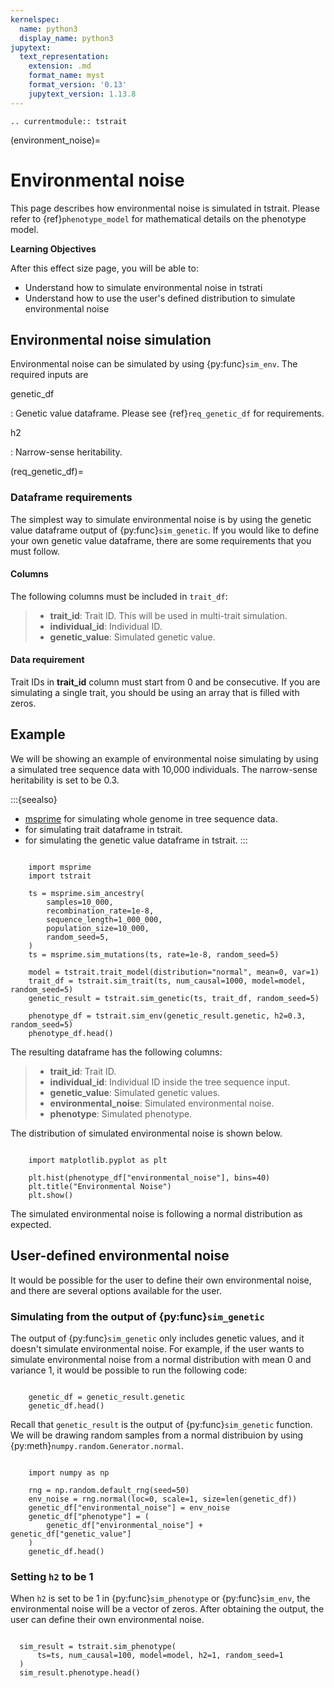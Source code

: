 ```yaml
---
kernelspec:
  name: python3
  display_name: python3
jupytext:
  text_representation:
    extension: .md
    format_name: myst
    format_version: '0.13'
    jupytext_version: 1.13.8
---
```


```{eval-rst}
.. currentmodule:: tstrait
```

(environment_noise)=

# Environmental noise

This page describes how environmental noise is simulated in tstrait. Please refer to
{ref}`phenotype_model` for mathematical details on the phenotype model.

**Learning Objectives**

After this effect size page, you will be able to:

- Understand how to simulate environmental noise in tstrati
- Understand how to use the user's defined distribution to simulate environmental noise

## Environmental noise simulation

Environmental noise can be simulated by using {py:func}`sim_env`. The required inputs are

genetic_df

: Genetic value dataframe. Please see {ref}`req_genetic_df` for requirements.

h2

: Narrow-sense heritability.

(req_genetic_df)=

### Dataframe requirements

The simplest way to simulate environmental noise is by using the genetic value dataframe
output of {py:func}`sim_genetic`. If you would like to define your own genetic value
dataframe, there are some requirements that you must follow.

#### Columns

The following columns must be included in `trait_df`:

> - **trait_id**: Trait ID. This will be used in multi-trait simulation.
> - **individual_id**: Individual ID.
> - **genetic_value**: Simulated genetic value.

#### Data requirement

Trait IDs in **trait_id** column must start from 0 and be consecutive. If you are simulating
a single trait, you should be using an array that is filled with zeros.

## Example

We will be showing an example of environmental noise simulating by using a simulated tree
sequence data with 10,000 individuals. The narrow-sense heritability is set to be 0.3.

:::{seealso}
- [msprime](msprime:sec_intro) for simulating whole genome in tree sequence data.
- [](effect_size) for simulating trait dataframe in tstrait.
- [](genetic_value) for simulating the genetic value dataframe in tstrait.
:::

```{code-cell}

    import msprime
    import tstrait

    ts = msprime.sim_ancestry(
        samples=10_000,
        recombination_rate=1e-8,
        sequence_length=1_000_000,
        population_size=10_000,
        random_seed=5,
    )
    ts = msprime.sim_mutations(ts, rate=1e-8, random_seed=5)

    model = tstrait.trait_model(distribution="normal", mean=0, var=1)
    trait_df = tstrait.sim_trait(ts, num_causal=1000, model=model, random_seed=5)
    genetic_result = tstrait.sim_genetic(ts, trait_df, random_seed=5)

    phenotype_df = tstrait.sim_env(genetic_result.genetic, h2=0.3, random_seed=5)
    phenotype_df.head()
```

The resulting dataframe has the following columns:

> - **trait_id**: Trait ID.
> - **individual_id**: Individual ID inside the tree sequence input.
> - **genetic_value**: Simulated genetic values.
> - **environmental_noise**: Simulated environmental noise.
> - **phenotype**: Simulated phenotype.

The distribution of simulated environmental noise is shown below.

```{code-cell}

    import matplotlib.pyplot as plt

    plt.hist(phenotype_df["environmental_noise"], bins=40)
    plt.title("Environmental Noise")
    plt.show()
```

The simulated environmental noise is following a normal distribution as expected.

## User-defined environmental noise

It would be possible for the user to define their own environmental noise, and
there are several options available for the user.

### Simulating from the output of {py:func}`sim_genetic`

The output of {py:func}`sim_genetic` only includes genetic values, and it doesn't
simulate environmental noise. For example, if the user wants to simulate
environmental noise from a normal distribution with mean 0 and variance 1, it
would be possible to run the following code:

```{code-cell}

    genetic_df = genetic_result.genetic
    genetic_df.head()
```

Recall that `genetic_result` is the output of {py:func}`sim_genetic` function.
We will be drawing random samples from a normal distribuion by using
{py:meth}`numpy.random.Generator.normal`.

```{code-cell}

    import numpy as np

    rng = np.random.default_rng(seed=50)
    env_noise = rng.normal(loc=0, scale=1, size=len(genetic_df))
    genetic_df["environmental_noise"] = env_noise
    genetic_df["phenotype"] = (
        genetic_df["environmental_noise"] + genetic_df["genetic_value"]
    )
    genetic_df.head()
```

### Setting `h2` to be 1

When `h2` is set to be 1 in {py:func}`sim_phenotype` or {py:func}`sim_env`, the
environmental noise will be a vector of zeros. After obtaining the output, the user
can define their own environmental noise.

```{code-cell}

  sim_result = tstrait.sim_phenotype(
      ts=ts, num_causal=100, model=model, h2=1, random_seed=1
  )
  sim_result.phenotype.head()
```

